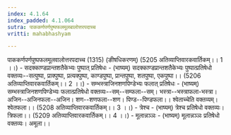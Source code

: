 ```yaml
---
index: 4.1.64
index_padded: 4.1.064
sutra: पाककर्णपर्णपुष्पफलमूलबालोत्तरपदाच्च
vritti: mahabhashyam

---
```

 पाककर्णपर्णपुष्पफलमूलवालोत्तरपदाच्च (1315) (ङीषधिकरणम्) (5205 अतिव्याप्तिवारकवार्तिकम्।। 1 ।।) - सदक्काण्डप्रान्तशतैकेभ्यः पुष्पात् प्रतिषेधः - (भाष्यम्) सदक्काण्डप्रान्तशतैकेभ्यः पुष्पात्प्रतिषेधो वक्तव्यः--सत्पुष्पा, प्राक्पुष्पा, प्रत्यक्पुष्पा, काण्डपुष्पा, प्रान्तपुष्पा, शतपुष्पा, एकपुष्पा।। (5206 अतिव्याप्तिवारकवार्तिकम्।। 2 ।।) - सम्भस्त्राजिनशणपिण्डेभ्यः फलात् प्रतिषेधः - (भाष्यम्) सम्भस्त्राजिनशणपिण्डेभ्यः फलात्प्रतिषेधो वक्तव्यः--सम्--सम्फला--सम्। भस्त्रा--भस्त्राफला-भस्त्रा। अजिन--अजिनफला--अजिन। शण--शणफला--शण। पिण्ड--पिण्डफला।। श्वेताच्चेति वक्तव्यम्। श्वेतफला।। (5208 अतिव्याप्तिवारकवार्तिकम्।। 3 ।।) - त्रेश्च - (भाष्यम्) त्रेश्च प्रतिषेधो वक्तव्यः। त्रिफला।। (5209 अतिव्याप्तिवारकवार्तिकम्।। 4 ।।) - मूलान्नञ्ञः - (भाष्यम्) मूलान्नञ्ञः प्रतिषेधो वक्तव्यः। अमूला।। 